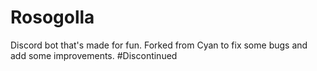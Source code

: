 # Rosogolla

Discord bot that's made for fun.
Forked from Cyan to fix some bugs and add some improvements.
#Discontinued
